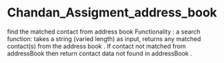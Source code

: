 # Chandan_Assigment_address_book
find the matched contact from address book
Functionality : a search function: takes a string (varied length) as input, returns any
matched contact(s) from the address book . 
If contact not matched from addressBook then return contact data not found in addressBook .
